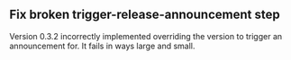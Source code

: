 ## Fix broken trigger-release-announcement step

Version 0.3.2 incorrectly implemented overriding the version to trigger an announcement for. It fails in ways large and small.


